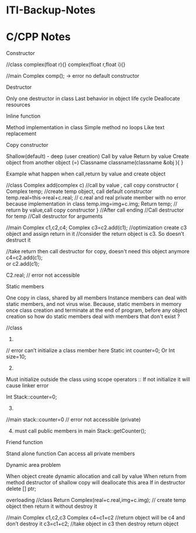 # ITI-Backup-Notes
# C/CPP Notes
Constructor

//class
complex(float r){}
complex(float r,float i){}

//main
Complex comp(); → error no default constructor

Destructor 

Only one destructor in class
Last behavior in object life cycle
Deallocate resources 

Inline function

Method implementation in class
Simple method no loops
Like text replacement

Copy constructor

Shallow(default) - deep (user creation)
Call by value
Return by value
Create object from another object (=)
Classname classname(classname &obj ){ }

Example what happen when call,return by value and create object

//class
Complex add(complex c) //call by value , call copy constructor
{
	Complex temp; //create temp object, call default constructor
	temp.real=this->real+c.real; 
// c.real and real private member with no error because implementation in class
	temp.img=img+c.img;
	Return temp; // return by value,call copy constructor
}
//After call ending
//Call destructor for temp
//Call destructor for arguments 

//main
Complex c1,c2,c4;
Complex c3=c2.add(c1);   //optimization create c3 object and assign return in it
                                          //consider the return object is c3. So doesn’t destruct it 

//take return then call destructor for copy, doesn't need this object anymore
c4=c2.add(c1);               
or
c2.add(c1);		 

C2.real; // error not accessible

Static members

One copy in class, shared by all members 
Instance members can deal with static members, and not virus wise.
Because, static members in memory once class creation and terminate at the end of program, before any object creation so how do static members deal with members that don't exist ? 

//class

1)
// error can’t initialize a class member here 
Static int counter=0; 
Or 
Int size=10;

2)
Must initialize outside the class using scope operators ::
If not initialize it will cause linker error

Int Stack::counter=0;

3)
//main 
stack::counter=0 // error not accessible (private)

4) must call public members in main
Stack::getCounter();

Friend function

Stand alone function
Can access all private members

Dynamic area problem

When object create dynamic allocation and call by value 
When return from method destructor of shallow copy will deallocate this area
If in destructor delete [] ptr;

overloading
//class
Return Complex(real+c.real,img+c.img); // create temp object then return it without destroy it

//main
Complex c1,c2,c3
Complex c4=c1+c2 //return object will be c4 and don’t destroy it
c3=c1+c2; //take object in c3 then destroy return object
